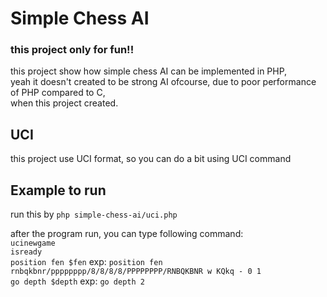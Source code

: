 # Simple Chess AI

### this project only for fun!!

this project show how simple chess AI can be implemented in PHP,  
yeah it doesn't created to be strong AI ofcourse, due to poor performance of PHP compared to C,   
when this project created.  

## UCI  
this project use UCI format, so you can do a bit using UCI command

## Example to run
run this by ``php simple-chess-ai/uci.php``  
  
after the program run, you can type following command:  
``ucinewgame``  
``isready``  
``position fen $fen`` exp: ``position fen rnbqkbnr/pppppppp/8/8/8/8/PPPPPPPP/RNBQKBNR w KQkq - 0 1``  
``go depth $depth`` exp: ``go depth 2``  
